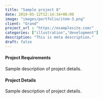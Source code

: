 ```yaml
---
title: "Sample project 8"
date: 2019-05-12T12:14:34+06:00
image: "images/portfolio/item-3.png"
client: "Grand"
project_url : "https://examplesite.com/"
categories: ["illustration","development"]
description: "This is meta description."
draft: false
---
```


#### Project Requirements

Sample description of project details.


#### Project Details

Sample description of project details.
